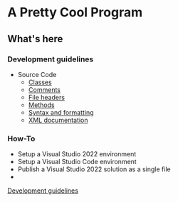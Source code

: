 # A Pretty Cool Program

## What's here

### Development guidelines

* Source Code
  * [Classes](./development%20guidelines/Classes.md)
  * [Comments](./development%20guidelines/Comments.md)
  * [File headers](./development%20guidelines/File%20Headers.md)
  * [Methods](./development%20guidelines/Methods.md)
  * [Syntax and formatting](./development%20guidelines/Syntax%20and%20Formatting.md)
  * [XML documentation](./development%20guidelines/XML%20Documentation.md)

### How-To

* Setup a Visual Studio 2022 environment
* Setup a Visual Studio Code environment
* Publish a Visual Studio 2022 solution as a single file
* 






[Development guidelines](/development%20guidelines/README.md)